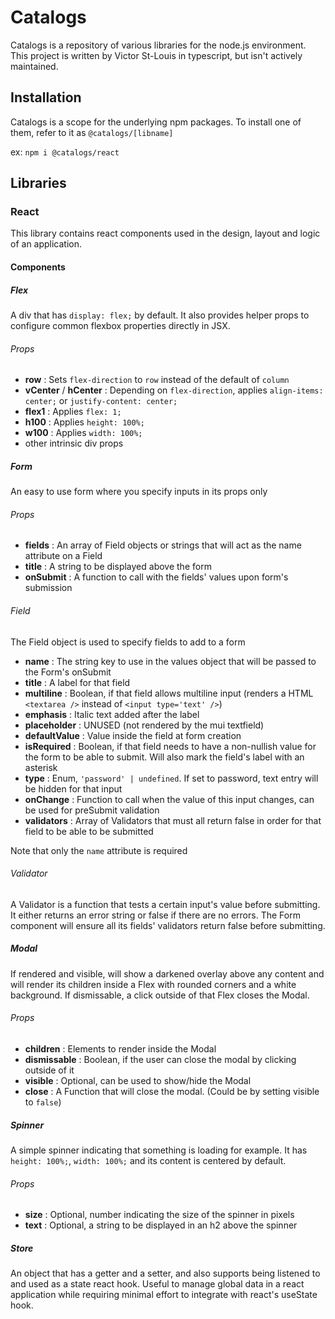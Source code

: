 # Catalogs

Catalogs is a repository of various libraries for the node.js environment. This project is written by Victor St-Louis in typescript, but isn't actively maintained.

## Installation

Catalogs is a scope for the underlying npm packages. To install one of them, refer to it as `@catalogs/[libname]`

ex: `npm i @catalogs/react`

## Libraries

### React

This library contains react components used in the design, layout and logic of an application.

#### Components

##### Flex

A div that has `display: flex;` by default. It also provides helper props to configure common flexbox properties directly in JSX.

###### Props

- **row** : Sets `flex-direction` to `row` instead of the default of `column`
- **vCenter** / **hCenter** : Depending on `flex-direction`, applies `align-items: center;` or `justify-content: center;`
- **flex1** : Applies `flex: 1;`
- **h100** : Applies `height: 100%;`
- **w100** : Applies `width: 100%;`
- other intrinsic div props

##### Form

An easy to use form where you specify inputs in its props only

###### Props

- **fields** : An array of Field objects or strings that will act as the name attribute on a Field
- **title** : A string to be displayed above the form
- **onSubmit** : A function to call with the fields' values upon form's submission

###### Field

The Field object is used to specify fields to add to a form

- **name** : The string key to use in the values object that will be passed to the Form's onSubmit
- **title** : A label for that field
- **multiline** : Boolean, if that field allows multiline input (renders a HTML `<textarea />` instead of `<input type='text' />`)
- **emphasis** : Italic text added after the label
- **placeholder** : UNUSED (not rendered by the mui textfield)
- **defaultValue** : Value inside the field at form creation
- **isRequired** : Boolean, if that field needs to have a non-nullish value for the form to be able to submit. Will also mark the field's label with an asterisk
- **type** : Enum, `'password' | undefined`. If set to password, text entry will be hidden for that input
- **onChange** : Function to call when the value of this input changes, can be used for preSubmit validation
- **validators** : Array of Validators that must all return false in order for that field to be able to be submitted

Note that only the `name` attribute is required

###### Validator

A Validator is a function that tests a certain input's value before submitting. It either returns an error string or false if there are no errors. The Form component will ensure all its fields' validators return false before submitting.

##### Modal

If rendered and visible, will show a darkened overlay above any content and will render its children inside a Flex with rounded corners and a white background. If dismissable, a click outside of that Flex closes the Modal.

###### Props

- **children** : Elements to render inside the Modal
- **dismissable** : Boolean, if the user can close the modal by clicking outside of it
- **visible** : Optional, can be used to show/hide the Modal
- **close** : A Function that will close the modal. (Could be by setting visible to `false`)

##### Spinner

A simple spinner indicating that something is loading for example. It has `height: 100%;`, `width: 100%;` and its content is centered by default.

###### Props

- **size** : Optional, number indicating the size of the spinner in pixels
- **text** : Optional, a string to be displayed in an h2 above the spinner

##### Store

An object that has a getter and a setter, and also supports being listened to and used as a state react hook. Useful to manage global data in a react application while requiring minimal effort to integrate with react's useState hook.
